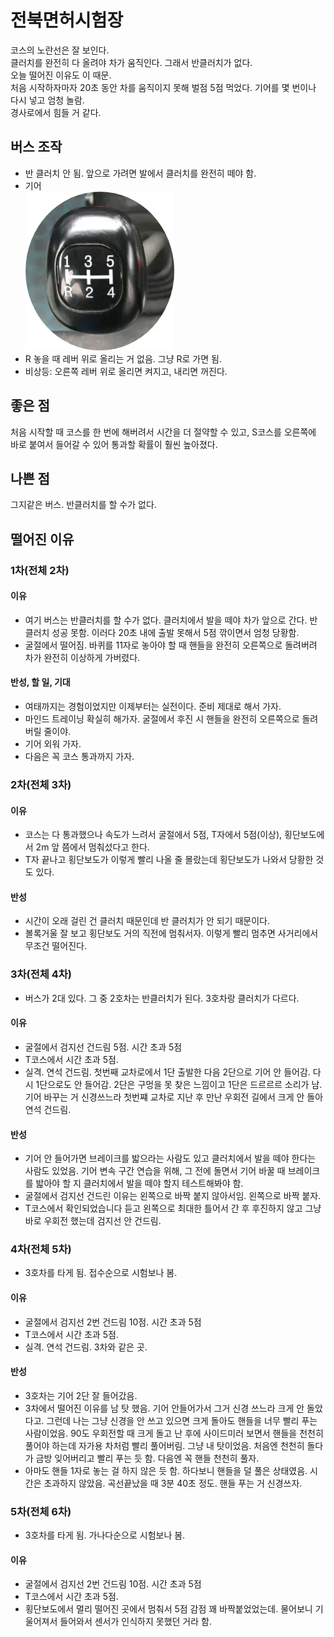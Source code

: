 # 전북면허시험장

코스의 노란선은 잘 보인다.  
클러치를 완전히 다 올려야 차가 움직인다. 그래서 반클러치가 없다.  
오늘 떨어진 이유도 이 때문.  
처음 시작하자마자 20초 동안 차를 움직이지 못해 벌점 5점 먹었다.  기어를 몇 번이나 다시 넣고 엄청 놀람.  
경사로에서 힘들 거 같다.

## 버스 조작
- 반 클러치 안 됨. 앞으로 가려면 발에서 클러치를 완전히 떼야 함.
- 기어  
![](img/20241219172025.png)
- R 놓을 때 레버 위로 올리는 거 없음. 그냥 R로 가면 됨.
- 비상등: 오른쪽 레버 위로 올리면 켜지고, 내리면 꺼진다.


## 좋은 점
처음 시작할 때 코스를 한 번에 해버려서 시간을 더 절약할 수 있고, S코스를 오른쪽에 바로 붙여서 들어갈 수 있어 통과할 확률이 훨씬 높아졌다.

## 나쁜 점
그지같은 버스. 반클러치를 할 수가 없다.

## 떨어진 이유
### 1차(전체 2차)
#### 이유
- 여기 버스는 반클러치를 할 수가 없다. 클러치에서 발을 떼야 차가 앞으로 간다. 반클러치 성공 못함. 이러다 20초 내에 출발 못해서 5점 깎이면서 엄청 당황함.
- 굴절에서 떨어짐. 바퀴를 11자로 놓아야 할 때 핸들을 완전히 오른쪽으로 돌려버려 차가 완전히 이상하게 가버렸다.

#### 반성, 할 일, 기대
- 여태까지는 경험이었지만 이제부터는 실전이다. 준비 제대로 해서 가자.
- 마인드 트레이닝 확실히 해가자. 굴절에서 후진 시 핸들을 완전히 오른쪽으로 돌려버릴 줄이야.
- 기어 외워 가자.
- 다음은 꼭 코스 통과까지 가자.



### 2차(전체 3차)

#### 이유
- 코스는 다 통과했으나 속도가 느려서 굴절에서 5점, T자에서 5점(이상), 횡단보도에서 2m 앞 쯤에서 멈춰섰다고 한다. 
- T자 끝나고 횡단보도가 이렇게 빨리 나올 줄 몰랐는데 횡단보도가 나와서 당황한 것도 있다. 

#### 반성
- 시간이 오래 걸린 건 클러치 때문인데 반 클러치가 안 되기 때문이다. 
- 볼록거울 잘 보고 횡단보도 거의 직전에 멈춰서자. 이렇게 빨리 멈추면 사거리에서 무조건 떨어진다.



### 3차(전체 4차)
- 버스가 2대 있다. 그 중 2호차는 반클러치가 된다. 3호차랑 클러치가 다르다.

#### 이유
- 굴절에서 검지선 건드림 5점. 시간 초과 5점
- T코스에서 시간 초과 5점.
- 실격. 연석 건드림. 첫번째 교차로에서 1단 출발한 다음 2단으로 기어 안 들어감. 다시 1단으로도 안 들어감. 2단은 구멍을 못 찾은 느낌이고 1단은 드르르르 소리가 남. 기어 바꾸는 거 신경쓰느라 첫번쨰 교차로 지난 후 만난 우회전 길에서 크게 안 돌아 연석 건드림.

#### 반성
- 기어 안 들어가면 브레이크를 밟으라는 사람도 있고 클러치에서 발을 떼야 한다는 사람도 있었음. 기어 변속 구간 연습을 위해, 그 전에 돌면서 기어 바꿀 때 브레이크를 밟아야 할 지 클러치에서 발을 떼야 할지 테스트해봐야 함.
- 굴절에서 검지선 건드린 이유는 왼쪽으로 바짝 붙지 않아서임. 왼쪽으로 바짝 붙자.
- T코스에서 확인되었습니다 듣고 왼쪽으로 최대한 틀어서 간 후 후진하지 않고 그냥 바로 우회전 했는데 검지선 안 건드림.



### 4차(전체 5차)
- 3호차를 타게 됨. 접수순으로 시험보나 봄. 

#### 이유
- 굴절에서 검지선 2번 건드림 10점. 시간 초과 5점
- T코스에서 시간 초과 5점.
- 실격. 연석 건드림. 3차와 같은 곳.

#### 반성
- 3호차는 기어 2단 잘 들어갔음.
- 3차에서 떨어진 이유를 남 탓 했음. 기어 안들어가서 그거 신경 쓰느라 크게 안 돌았다고. 그런데 나는 그냥 신경을 안 쓰고 있으면 크게 돌아도 핸들을 너무 빨리 푸는 사람이었음. 90도 우회전할 때 크게 돌고 난 후에 사이드미러 보면서 핸들을 천천히 풀어야 하는데 자가용 차처럼 빨리 풀어버림. 그냥 내 탓이었음. 처음엔 천천히 돌다가 금방 잊어버리고 빨리 푸는 듯 함. 다음엔 꼭 핸들 천천히 풀자. 
- 아마도 핸들 1자로 놓는 걸 하지 않은 듯 함. 하다보니 핸들을 덜 풀은 상태였음. 시간은 초과하지 않았음. 곡선끝났을 때 3분 40초 정도. 핸들 푸는 거 신경쓰자.



### 5차(전체 6차)
- 3호차를 타게 됨. 가나다순으로 시험보나 봄. 

#### 이유
- 굴절에서 검지선 2번 건드림 10점. 시간 초과 5점
- T코스에서 시간 초과 5점.
- 횡단보도에서 멀리 떨어진 곳에서 멈춰서 5점 감점 꽤 바짝붙었었는데. 물어보니 기울어져서 들어와서 센서가 인식하지 못했던 거라 함.